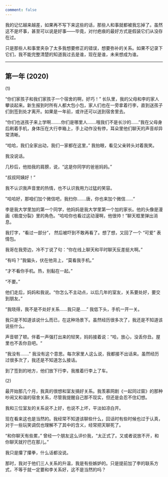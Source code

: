 ```yaml
---
comment: false
---
```

我的记忆越来越差，如果再不写下来这些的话，那些人和事就都被我忘掉了。虽然这不是坏事，甚至可以说是好事——毕竟，对付疤痕的最好方式是假装它们从没存在过。

只是那些人和事里夹杂了太多我想要修正的错误，想要弥补的关系。如果不记录下它们，我不能完整清楚的知道我过去是谁，现在是谁，未来想成为谁。

---
## 第一年 (2020)

(1)

“你们家孩子和我们家孩子一个宿舍的啊，好巧！” 长队里，我的父母和李的家人攀谈起来。新生报到时所有人都大包小包，家人们也在一旁拿着行李，直到送孩子们到签到处才离开。如果是一年前，或许还可以送到宿舍里去。

“你们也送孩子来上学啊........你们是哪里人.......哦我们不是长沙的......”我在父母身后刷着手机，身体压在大行李箱上，手上动作没有停，耳朵里他们聊天的声音却异常清晰。

“哈哈，我们全家出动，我们一家都在这里，” 我抬眼，看见父亲转头对着我笑。

我没说话。

几秒后，他拍我的肩膀，说，“这是你同学的爸爸妈妈。”

“叔叔阿姨好！”

我不认识我声音里的热情，也不认识我用力过猛的笑容。

”哈哈好，那咱们加个微信吧，我扫你.......唐，你也来加个微信......“

李是我大学里加的第一个同学，他妈妈是我大学里第一个加的家长。他的头像是漫画《极度分裂》里的角色。“哈哈你也看过这动漫啊，他很帅！”聊天框里弹出消息。

我打字，“看过一部分”， 然后被吓到不敢再看了。想了想，又回了一个 “可爱” 表情包。

我哥在我旁边，冷不丁说了句：“你在线上聊天和平时聊天反差挺大啊。”

“有吗？”我偏头，伏在他背上，“莫看我手机。”

“才不看你手机。热，别黏在一起。”

“不要。”

他们走后，妈妈和我说。“你怎么不主动点，以后几年的室友，关系要处好，要交到朋友。” 

“我晓得，我不是不处好关系......我只是.....” 我低下头，手机一开一关。

我只是不知道该说什么而已，在这种场景下。虽然经历很多次了，我还是不知道该说些什么。

声音顿了顿。伴着一声强打出来的轻笑，妈妈接着说：“哈，放心，没丢你丑。屋里也不丢你丑吧。“

“我没有.......” 我没有这个意思。每次家里人这么说，我都接不出话来。虽然经历过很多次了，我还是不知道怎么接话。




到了签到的地方，他们放下行李，我推着行李上了车。



(2) 

最开始那几个月，我真的很想和室友搞好关系。我羡慕网剧《一起同过窗》的那种吵闹又和谐的宿舍关系，尽管我提醒自己那不现实，但还是会忍不住幻想。

我和三位室友的关系说不上好，也说不上坏，平淡如凉白开。

现在看来这也是当然的。我经常不知道该聊些什么，回话时有些时候也过于认真，对于一些玩笑调侃也理解不了其中的含义，经常把天聊死了。

“和你聊天有些累，” 曾经一个朋友这么评价我，“太正式了。又或者说放不开，和你聊天就拧巴在那儿。” 

我只是攥了攥拳，什么话都没说。

那时，我对于他们三人关系的升温，我是有些嫉妒的。只是提前加了李的联系方式，不等于就一定要和李关系好，这不是当然的吗？








